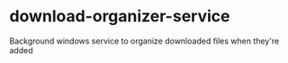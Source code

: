 # download-organizer-service
Background windows service to organize downloaded files when they're added
